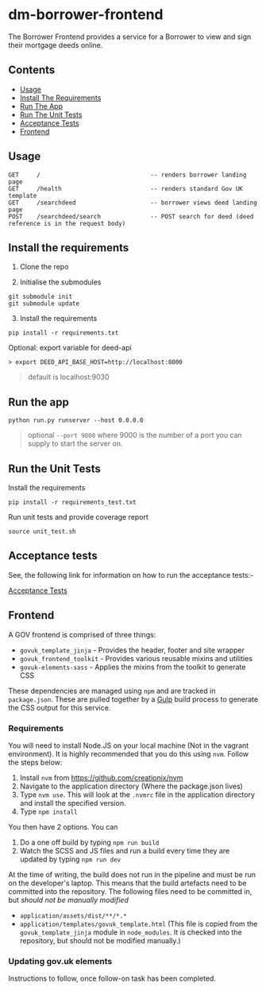 # dm-borrower-frontend

The Borrower Frontend provides a service for a Borrower to view and sign their
mortgage deeds online.

## Contents
- [Usage](#usage)
- [Install The Requirements](#install-the-requirements)
- [Run The App](#run-the-app)
- [Run The Unit Tests](#run-the-unit-tests)
- [Acceptance Tests](#acceptance-tests)
- [Frontend](#frontend)

## Usage
```
GET     /                               -- renders borrower landing page
GET     /health                         -- renders standard Gov UK template
GET     /searchdeed                     -- borrower views deed landing page
POST    /searchdeed/search              -- POST search for deed (deed reference is in the request body)
```

## Install the requirements

1. Clone the repo

2. Initialise the submodules

```
git submodule init
git submodule update
```

3. Install the requirements
```
pip install -r requirements.txt
```

Optional: export variable for deed-api
```
> export DEED_API_BASE_HOST=http://localhost:8000
```

> default is localhost:9030


## Run the app
```
python run.py runserver --host 0.0.0.0
```
> optional ```--port 9000``` where 9000 is the number of a port you can supply to start the server on.


## Run the Unit Tests

Install the requirements
```
pip install -r requirements_test.txt
```

Run unit tests and provide coverage report

```
source unit_test.sh
```

## Acceptance tests

See, the following link for information on how to run the acceptance tests:-

[Acceptance Tests](https://192.168.249.38/digital-mortgage/acceptance-tests)

## Frontend

A GOV frontend is comprised of three things:

- `govuk_template_jinja` - Provides the header, footer and site wrapper
- `govuk_frontend_toolkit` - Provides various reusable mixins and utilities
- `govuk-elements-sass` - Applies the mixins from the toolkit to generate CSS

These dependencies are managed using `npm` and are tracked in `package.json`. These are pulled together by a [Gulp](http://gulpjs.com/) build process to generate the CSS output for this service.

### Requirements

You will need to install Node.JS on your local machine (Not in the vagrant environment). It is highly recommended that you do this using `nvm`. Follow the steps below:

1) Install `nvm` from https://github.com/creationix/nvm
2) Navigate to the application directory (Where the package.json lives)
3) Type `nvm use`. This will look at the `.nvmrc` file in the application directory and install the specified version.
4) Type `npm install`

You then have 2 options. You can

1) Do a one off build by typing `npm run build`
2) Watch the SCSS and JS files and run a build every time they are updated by typing `npm run dev`

At the time of writing, the build does not run in the pipeline and must be run on the developer's laptop. This means that the build artefacts need to be committed into the repository. The following files need to be committed in, but _should not be manually modified_

- `application/assets/dist/**/*.*`
- `application/templates/govuk_template.html` (This file is copied from the `govuk_template_jinja` module in `node_modules`. It is checked into the repository, but should not be modified manually.)


### Updating gov.uk elements

Instructions to follow, once follow-on task has been completed.
